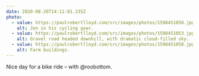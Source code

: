 ```yaml
---
date: 2020-08-26T14:11:01.235Z
photo:
  - value: https://paulrobertlloyd.com/src/images/photos/1598451050.jpg
    alt: Jon in his cycling gear.
  - value: https://paulrobertlloyd.com/src/images/photos/1598451053.jpg
    alt: Gravel road headed downhill, with dramatic cloud-filled sky.
  - value: https://paulrobertlloyd.com/src/images/photos/1598451058.jpg
    alt: Farm buildings.
---
```

Nice day for a bike ride – with @roobottom.
